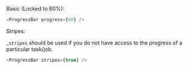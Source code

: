 Basic (Locked to 60%):

```js
<ProgressBar progress={60} />
```

Stripes:

_`stripes` should be used if you do not have access to the progress of a particular task/job.

```js
<ProgressBar stripes={true} />
```

